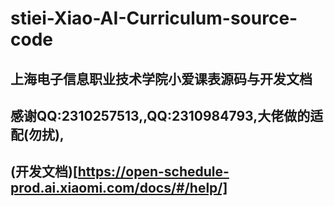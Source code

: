 # stiei-Xiao-AI-Curriculum-source-code
## 上海电子信息职业技术学院小爱课表源码与开发文档
## 感谢QQ:2310257513,,QQ:2310984793,大佬做的适配(勿扰),
## (开发文档)[https://open-schedule-prod.ai.xiaomi.com/docs/#/help/]
